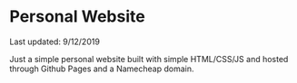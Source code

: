 # Personal Website

Last updated: 9/12/2019

Just a simple personal website built with simple HTML/CSS/JS and hosted through Github Pages and a Namecheap domain.
